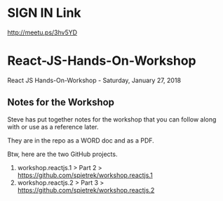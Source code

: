 # SIGN IN Link
http://meetu.ps/3hv5YD


# React-JS-Hands-On-Workshop
React JS Hands-On-Workshop - Saturday, January 27, 2018

## Notes for the Workshop

Steve has put together notes for the workshop that you can follow along with or use as a reference later. 

They are in the repo as a WORD doc and as a PDF. 

Btw, here are the two GitHub projects.

1.	workshop.reactjs.1 > Part 2 > https://github.com/spietrek/workshop.reactjs.1
2.	workshop.reactjs.2 > Part 3 > https://github.com/spietrek/workshop.reactjs.2
